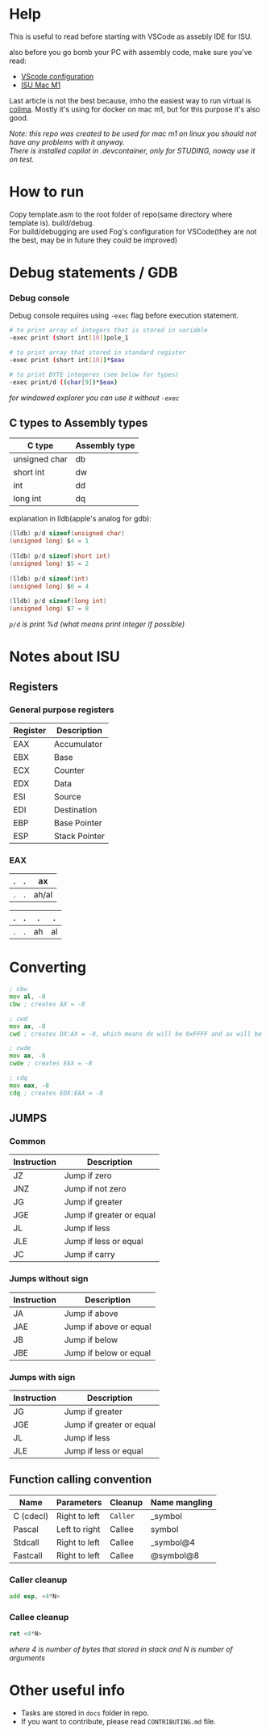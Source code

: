 # Help
This is useful to read before starting with VSCode as assebly IDE for ISU.

also before you go bomb your PC with assembly code, make sure you've read:
- [VScode configuration](https://moodle.vut.cz/mod/book/view.php?id=217391&chapterid=13407)
- [ISU Mac M1](https://moodle.vut.cz/mod/book/view.php?id=217391&chapterid=13419)

Last article is not the best because, imho the easiest way to run virtual is [colima](https://github.com/abiosoft/colima).
Mostly it's using for docker on mac m1, but for this purpose it's also good.

*Note: this repo was created to be used for mac m1*
*on linux you should not have any problems with it anyway.*  
*There is installed copilot in .devcontainer, only for STUDING, noway use it on test.*

# How to run
Copy template.asm to the root folder of repo(same directory where template is).
build/debug.  
For build/debugging are used Fog's configuration for VSCode(they are not the best, may be in future they could be improved) 

# Debug statements / GDB
### Debug console
Debug console requires using `-exec` flag before execution statement.

```bash
# to print array of integers that is stored in variable
-exec print (short int[10])pole_1

# to print array that stored in standard register
-exec print (short int[10])*$eax

# to print BYTE integeres (see below for types)
-exec print/d ((char[9])*$eax)
```


*for windowed explorer you can use it without `-exec`*

## C types to Assembly types
| C type        | Assembly type |
|---------------|---------------|
| unsigned char | db            |
| short int     | dw            |
| int           | dd            |
| long int      | dq            |

explanation in lldb(apple's analog for gdb):
```C
(lldb) p/d sizeof(unsigned char)
(unsigned long) $4 = 1
        
(lldb) p/d sizeof(short int)
(unsigned long) $5 = 2
        
(lldb) p/d sizeof(int)
(unsigned long) $6 = 4
        
(lldb) p/d sizeof(long int)
(unsigned long) $7 = 8
```
*`p/d` is print %d (what means print integer if possible)*

# Notes about ISU

## Registers
### General purpose registers
| Register | Description   |
|----------|---------------|
| EAX      | Accumulator   |
| EBX      | Base          |
| ECX      | Counter       |
| EDX      | Data          |
| ESI      | Source        |
| EDI      | Destination   |
| EBP      | Base Pointer  |
| ESP      | Stack Pointer |


### EAX
|  .  |  .  |  ax   |  
|:---:|:---:|:-----:|
|  .  |  .  | ah/al |


|  .  |  .  |  .  |  .  |
|:---:|:---:|:---:|:---:|
|  .  |  .  | ah  | al  |

# Converting
```asm
; cbw
mov al, -8
cbw ; creates AX = -8

; cwd
mov ax, -8
cwd ; creates DX:AX = -8, which means dx will be 0xFFFF and ax will be 0xFFF8

; cwde
mov ax, -8
cwde ; creates EAX = -8

; cdq
mov eax, -8
cdq ; creates EDX:EAX = -8
```


## JUMPS
### Common
| Instruction | Description              |
|-------------|--------------------------|
| JZ          | Jump if zero             |
| JNZ         | Jump if not zero         |
| JG          | Jump if greater          |
| JGE         | Jump if greater or equal |
| JL          | Jump if less             |
| JLE         | Jump if less or equal    |
| JC          | Jump if carry            |
    

### Jumps without sign
| Instruction | Description              |
|-------------|--------------------------|
| JA          | Jump if above            |
| JAE         | Jump if above or equal   |
| JB          | Jump if below            |
| JBE         | Jump if below or equal   |

### Jumps with sign
| Instruction | Description              |
|-------------|--------------------------|
| JG          | Jump if greater          |
| JGE         | Jump if greater or equal |
| JL          | Jump if less             |
| JLE         | Jump if less or equal    |


## Function calling convention

| Name      | Parameters    | Cleanup  | Name mangling |
|-----------|---------------|----------|---------------|
| C (cdecl) | Right to left | `Caller` | _symbol       |
| Pascal    | Left to right | Callee   | symbol        |
| Stdcall   | Right to left | Callee   | _symbol@4     |
| Fastcall  | Right to left | Callee   | @symbol@8     |


### Caller cleanup
```asm 
add esp, <4*N>
```

### Callee cleanup
```asm
ret <4*N>
```
*where 4 is number of bytes that stored in stack*
*and N is number of arguments*

# Other useful info
* Tasks are stored in `docs` folder in repo.
* If you want to contribute, please read `CONTRIBUTING.md` file.
